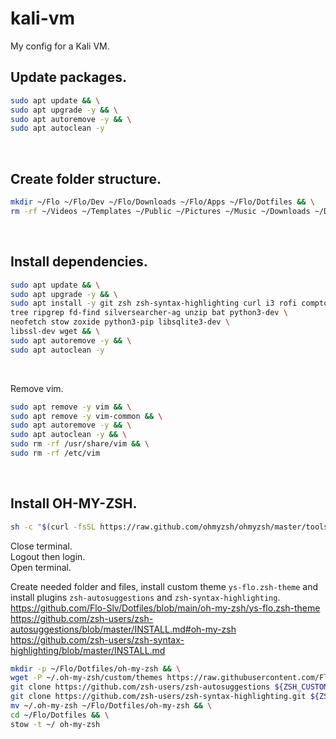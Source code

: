 # kali-vm
My config for a Kali VM.

## Update packages.

```sh
sudo apt update && \
sudo apt upgrade -y && \
sudo apt autoremove -y && \
sudo apt autoclean -y
```

<br />

## Create folder structure.

```sh
mkdir ~/Flo ~/Flo/Dev ~/Flo/Downloads ~/Flo/Apps ~/Flo/Dotfiles && \
rm -rf ~/Videos ~/Templates ~/Public ~/Pictures ~/Music ~/Downloads ~/Documents
```

<br />

## Install dependencies.

```sh
sudo apt update && \
sudo apt upgrade -y && \
sudo apt install -y git zsh zsh-syntax-highlighting curl i3 rofi compton \
tree ripgrep fd-find silversearcher-ag unzip bat python3-dev \
neofetch stow zoxide python3-pip libsqlite3-dev \
libssl-dev wget && \
sudo apt autoremove -y && \
sudo apt autoclean -y
```

<br />

Remove vim.
```sh
sudo apt remove -y vim && \
sudo apt remove -y vim-common && \
sudo apt autoremove -y && \
sudo apt autoclean -y && \
sudo rm -rf /usr/share/vim && \
sudo rm -rf /etc/vim
```

<br />

## Install OH-MY-ZSH.

```sh
sh -c "$(curl -fsSL https://raw.github.com/ohmyzsh/ohmyzsh/master/tools/install.sh)"
```
Close terminal.<br />
Logout then login.<br />
Open terminal.

Create needed folder and files, install custom theme `ys-flo.zsh-theme` and install plugins `zsh-autosuggestions` and `zsh-syntax-highlighting`.<br />
https://github.com/Flo-Slv/Dotfiles/blob/main/oh-my-zsh/ys-flo.zsh-theme<br />
https://github.com/zsh-users/zsh-autosuggestions/blob/master/INSTALL.md#oh-my-zsh<br />
https://github.com/zsh-users/zsh-syntax-highlighting/blob/master/INSTALL.md

```sh
mkdir -p ~/Flo/Dotfiles/oh-my-zsh && \
wget -P ~/.oh-my-zsh/custom/themes https://raw.githubusercontent.com/Flo-Slv/Dotfiles/main/oh-my-zsh/ys-flo.zsh-theme && \
git clone https://github.com/zsh-users/zsh-autosuggestions ${ZSH_CUSTOM:-~/.oh-my-zsh/custom}/plugins/zsh-autosuggestions && \
git clone https://github.com/zsh-users/zsh-syntax-highlighting.git ${ZSH_CUSTOM:-~/.oh-my-zsh/custom}/plugins/zsh-syntax-highlighting
mv ~/.oh-my-zsh ~/Flo/Dotfiles/oh-my-zsh && \
cd ~/Flo/Dotfiles && \
stow -t ~/ oh-my-zsh
```
